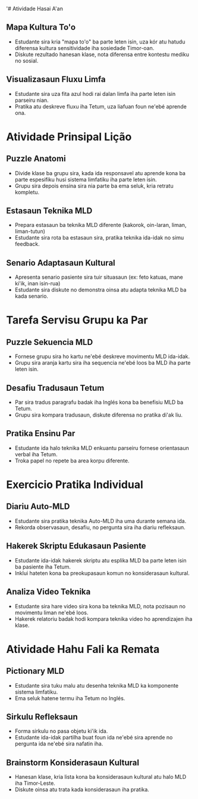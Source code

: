 '# Atividade Hasai A'an 

## Mapa Kultura To'o
- Estudante sira kria "mapa to'o" ba parte leten isin, uza kór atu hatudu diferensa kultura sensitividade iha sosiedade Timor-oan.
- Diskute rezultado hanesan klase, nota diferensa entre kontestu mediku no sosial.

## Visualizasaun Fluxu Limfa
- Estudante sira uza fita azul hodi rai dalan limfa iha parte leten isin parseiru nian.
- Pratika atu deskreve fluxu iha Tetum, uza liafuan foun ne'ebé aprende ona.

# Atividade Prinsipal Lição 

## Puzzle Anatomi 
- Divide klase ba grupu sira, kada ida responsavel atu aprende kona ba parte espesifiku husi sistema limfatiku iha parte leten isin.
- Grupu sira depois ensina sira nia parte ba ema seluk, kria retratu kompletu.

## Estasaun Teknika MLD 
- Prepara estasaun ba teknika MLD diferente (kakorok, oin-laran, liman, liman-tutun)
- Estudante sira rota ba estasaun sira, pratika teknika ida-idak no simu feedback.

## Senario Adaptasaun Kultural 
- Apresenta senario pasiente sira tuir situasaun (ex: feto katuas, mane ki'ik, inan isin-rua)
- Estudante sira diskute no demonstra oinsa atu adapta teknika MLD ba kada senario.

# Tarefa Servisu Grupu ka Par 

## Puzzle Sekuencia MLD 
- Fornese grupu sira ho kartu ne'ebé deskreve movimentu MLD ida-idak.
- Grupu sira aranja kartu sira iha sequencia ne'ebé loos ba MLD iha parte leten isin.

## Desafiu Tradusaun Tetum 
- Par sira tradus paragrafu badak iha Inglés kona ba benefisiu MLD ba Tetum.
- Grupu sira kompara tradusaun, diskute diferensa no pratika di'ak liu.

## Pratika Ensinu Par 
- Estudante ida halo teknika MLD enkuantu parseiru fornese orientasaun verbal iha Tetum.
- Troka papel no repete ba area korpu diferente.

# Exercicio Pratika Individual 

## Diariu Auto-MLD 
- Estudante sira pratika teknika Auto-MLD iha uma durante semana ida.
- Rekorda observasaun, desafiu, no pergunta sira iha diariu refleksaun.

## Hakerek Skriptu Edukasaun Pasiente 
- Estudante ida-idak hakerek skriptu atu esplika MLD ba parte leten isin ba pasiente iha Tetum.
- Inklui hateten kona ba preokupasaun komun no konsiderasaun kultural.

## Analiza Video Teknika 
- Estudante sira hare video sira kona ba teknika MLD, nota pozisaun no movimentu liman ne'ebé loos.
- Hakerek relatoriu badak hodi kompara teknika video ho aprendizajen iha klase.

# Atividade Hahu Fali ka Remata 

## Pictionary MLD 
- Estudante sira tuku malu atu desenha teknika MLD ka komponente sistema limfatiku.
- Ema seluk hatene termu iha Tetum no Inglés.

## Sirkulu Refleksaun 
- Forma sirkulu no pasa objetu ki'ik ida.
- Estudante ida-idak partilha buat foun ida ne'ebé sira aprende no pergunta ida ne'ebé sira nafatin iha.

## Brainstorm Konsiderasaun Kultural 
- Hanesan klase, kria lista kona ba konsiderasaun kultural atu halo MLD iha Timor-Leste.
- Diskute oinsa atu trata kada konsiderasaun iha pratika.